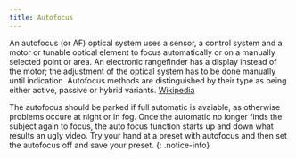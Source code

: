```yaml
---
title: Autofocus
---
```


An autofocus (or AF) optical system uses a sensor, a control system and a motor or tunable optical element to focus
automatically or on a manually selected point or area. An electronic rangefinder has a display instead of the motor;
the adjustment of the optical system has to be done manually until indication. Autofocus methods are distinguished by
their type as being either active, passive or hybrid variants. <a href="https://en.wikipedia.org/wiki/Autofocus" target="_blank">Wikipedia</a>  

The autofocus should be parked if full automatic is avaiable, as otherwise problems occure at night or in fog. Once
the automatic no longer finds the subject again to focus, the auto focus function starts up and down what results an
ugly video. Try your hand at a preset with autofocus and then set the autofocus off and save your preset.
{: .notice-info}
